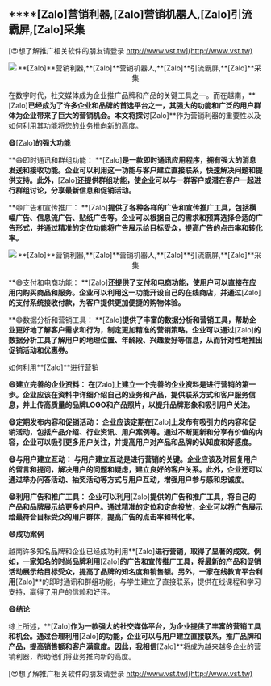 ## ****[Zalo]**营销利器,**[Zalo]**营销机器人,**[Zalo]**引流霸屏,**[Zalo]**采集**

[😍想了解推广相关软件的朋友请登录 http://www.vst.tw](http://www.vst.tw)

 <center><img src="https://vst.tw/MP4/tuiguang/png/8.png" alt="**[Zalo]**营销利器,**[Zalo]**营销机器人,**[Zalo]**引流霸屏,**[Zalo]**采集"></center>

在数字时代，社交媒体成为企业推广品牌和产品的关键工具之一。而在越南，**[Zalo]**已经成为了许多企业和品牌的首选平台之一，其强大的功能和广泛的用户群体为企业带来了巨大的营销机会。本文将探讨**[Zalo]**作为营销利器的重要性以及如何利用其功能将您的业务推向新的高度。

**😄**[Zalo]**的强大功能**

**😄即时通讯和群组功能： **[Zalo]**是一款即时通讯应用程序，拥有强大的消息发送和接收功能。企业可以利用这一功能与客户建立直接联系，快速解决问题和提供支持。此外，**[Zalo]**还提供群组功能，使企业可以与一群客户或潜在客户一起进行群组讨论，分享最新信息和促销活动。**

**😄广告和宣传推广： **[Zalo]**提供了各种各样的广告和宣传推广工具，包括横幅广告、信息流广告、贴纸广告等。企业可以根据自己的需求和预算选择合适的广告形式，并通过精准的定位功能将广告展示给目标受众，提高广告的点击率和转化率。**

 <center><img src="https://vst.tw/MP4/tuiguang/png/0.png" alt="**[Zalo]**营销利器,**[Zalo]**营销机器人,**[Zalo]**引流霸屏,**[Zalo]**采集"></center>

**😄支付和电商功能： **[Zalo]**还提供了支付和电商功能，使用户可以直接在应用内购买商品和服务。企业可以利用这一功能开设自己的在线商店，并通过**[Zalo]**的支付系统接收付款，为客户提供更加便捷的购物体验。**

**😄数据分析和营销工具： **[Zalo]**提供了丰富的数据分析和营销工具，帮助企业更好地了解客户需求和行为，制定更加精准的营销策略。企业可以通过**[Zalo]**的数据分析工具了解用户的地理位置、年龄段、兴趣爱好等信息，从而针对性地推出促销活动和优惠券。**

如何利用**[Zalo]**进行营销

**😄建立完善的企业资料： 在**[Zalo]**上建立一个完善的企业资料是进行营销的第一步。企业应该在资料中详细介绍自己的业务和产品，提供联系方式和客户服务信息，并上传高质量的品牌LOGO和产品照片，以提升品牌形象和吸引用户关注。**

**😄定期发布内容和促销活动： 企业应该定期在**[Zalo]**上发布有吸引力的内容和促销活动，包括产品介绍、行业资讯、用户案例等。通过不断更新和分享有价值的内容，企业可以吸引更多用户关注，并提高用户对产品和品牌的认知度和好感度。**

**😄与用户建立互动： 与用户建立互动是进行营销的关键。企业应该及时回复用户的留言和提问，解决用户的问题和疑虑，建立良好的客户关系。此外，企业还可以通过举办问答活动、抽奖活动等方式与用户互动，增强用户参与感和忠诚度。**

**😄利用广告和推广工具： 企业可以利用**[Zalo]**提供的广告和推广工具，将自己的产品和品牌展示给更多的用户。通过精准的定位和定向投放，企业可以将广告展示给最符合目标受众的用户群体，提高广告的点击率和转化率。**

**😄成功案例**

越南许多知名品牌和企业已经成功利用**[Zalo]**进行营销，取得了显著的成效。例如，一家知名的时尚品牌利用**[Zalo]**的广告和宣传推广工具，将最新的产品和促销活动展示给目标受众，提高了品牌的知名度和销售额。另外，一家在线教育平台利用**[Zalo]**的即时通讯和群组功能，与学生建立了直接联系，提供在线课程和学习支持，赢得了用户的信赖和好评。

**😄结论**

综上所述，**[Zalo]**作为一款强大的社交媒体平台，为企业提供了丰富的营销工具和机会。通过合理利用**[Zalo]**的功能，企业可以与用户建立直接联系，推广品牌和产品，提高销售额和客户满意度。因此，我相信**[Zalo]**将成为越来越多企业的营销利器，帮助他们将业务推向新的高度。

[😍想了解推广相关软件的朋友请登录 http://www.vst.tw](http://www.vst.tw)



